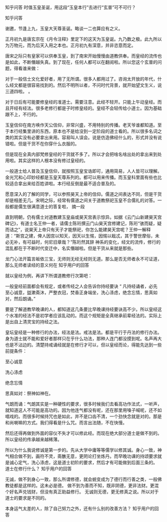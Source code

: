  
 知乎问答 时值玉皇圣诞，用这段“玉皇本行”去进行“玄普”可不可行？ 
 
 
 
 
 
 知乎问答 
 
 

 

 谢邀，节逢上九，玉皇大天尊圣诞。略谈一二也算应有之义。

 

 正月初九是唐玄宗在《月令注释》里定下的这天为玉皇诞。九乃数之极。此九所以为万物元，而为后天入用之本也。正月初九有深意，并非恣意而定。

 

 唐宋之际只有皇家可以供奉玉皇，到了南宋开始慢慢由道教供奉。而皇经的流传也是如此，不断僭越失真。到了现在，任何人都可以在翻阅啦。所以您这个玄普的问题，得看谁来做：

 

 

 对于一般信士文化爱好者，用了无所谓。很多人都用过了。咨询太开放的年代，什么经文都是很容易找到的。然后不明所以者，不问时代背景，就开始望文生义，说三道四啦。 。

 

 对于日后有可能要修皇经的准道士。需要注意。此经不轻开。只能上午动皇经。而且开经有经法。很多老修行都是子时修皇经的。皇经不会轻传给小道士。因为基础跟不上，不行的。

 

 玉皇信仰在南方唤作天公信仰，非常兴盛，不用特别的传播。老天爷谁都知道。至于本行经集里讲的东西，原本也不是给没到一定阶段的道士看的。所以很多名词之类的其实没有必要拿出来用。容易叫人误会。说是仿造佛经什么的，形式并没有说错啦。但是干货不在你穿什么衣服的。

 但是现在全真内部梵修皇经的干货就不多了。所以才会把啥名啥出处的拿出来到处用啦。其实这样的人根本没有修过皇经的。

 

 一般道士给人普及玉皇信仰，就按照玉皇宝诰即可，通用简易，人人皆可以理解。金光咒和心印妙经都是玉皇天尊系列的。都可以用来传播。而玉皇科里面有些也比较适合拿出来给百姓讲啦。本行经反倒是最不适合普及的。

 愿意深入的了解的同学，可以参照昊天上帝的信仰。儒道之间表达不同，但是干货却是相差无几。宋明之际，经常有儒道之间关于道教祭祀玉皇不合儒礼的对答。一般都是儒生很满意道士的答复啦， 摘一段

 直到明朝，仍有儒士对道教建玉皇庙或昊天宫表示惊异。如据《云门山新建昊天宫碑记》，有道士名王仲一者，请儒士陈珩撰云门山昊天宫修建记，陈珩“骇而疑，疑而诘之”，说昊天上帝只有天子才能祭祀，你怎么能建昊天宫呢？王仲一解释道：“斯宫之建，俾人因宫以知天，因天以生惕，因惕以戢忒，其于警世摩俗，未必无补，有可益时，何尼旧章哉？”陈珩然其辞 神系的变化，经文的流传，修行的混乱都在于不断时代变迁中，名实僭越啦。但是干货从来就是那些。

 龙门心法开篇言皈依三宝，无师则无经无经则无道。那么是否无师者永不可证道，那么无师者读经的意义何在 知乎用户的回答 

 

 就以皇经为例，再讲下所谓道教修行次第吧： 

 

 一般皇经前面都会有规定，或者传经之人会告诉你持经要诀 “ 凡持经诵者，必先至心诚意，盥漱斋沐，严整衣冠，焚香正身端坐，洗心涤虑，绝念忘情，思真如对，然后朗诵。” 

 

 要是了解道教早晚课的人，都知道这几条要比早晚课持经要诀高不少。所以皇经这个水准的经法不是初学者应该乱动的。而这个规矩是全真继承前辈经法的。实际上是出自上清灵宝的持经之法。 

 

 皇坛皇经是一种修行的办法，经法是法。戒法是法。都是平行于丹法的修行办法。身为道士就不能和爱好者那样只在乎什么功法，那种人连门都没摸到呢。名声再大也是不沾边的。清楚持戒诵经就是在修行才可以，但以皇经而论，得能先达到一些前提条件：

 至心诚意

 洗心涤虑

 绝念忘情

 思真如对：祭神如神在。

 气朗而诵：气朗其实是一种硬性的要求，很多时候我们去看高功作法式，一听声，就知道这人不可能是高功的。因为他连气都没有呢，还在那里用嗓子喊呢，还不如唱戏的。而很多时候持咒也是如此，并不是口齿不清，一个劲快念就是对的。那是和尚喇嘛的方式。我们得看是什么咒。而言出法随，不在快慢。

 

 然后还得再做到外面的容仪不失才可以修此经。而现在绝大部分道士是做不到的。所以皇经的传承越来越稀薄。 

 

 所以为什么我说修诚是第一步的。先从大学中庸等等儒学以修其诚。身心一致，神气相合做不到，画符不灵，斋醮无意，更罔论打坐炼丹。而早晚功课的持颂要求就是诚心定气，洗心涤虑，这是道士初阶的要求，然后才有可能做到后面三条的。 道士在修行什么？ 知乎用户的回答 

 

 无诚，做不到身心一致，那么所谓修德，就会蜕变成为了德行而行善之类，一般佛教徒都是这样的。这未必是德。 做不到为善而不知，既非阴德，更非法财。更混个好名声兑钱财，但没有真正助益修行。 无诚则无德，更无修真之说。所以对于道士的要求是不同的。

 

 本身运气太差的人，除了自己努力之外，还有什么别的改善方法？ 知乎用户的回答 